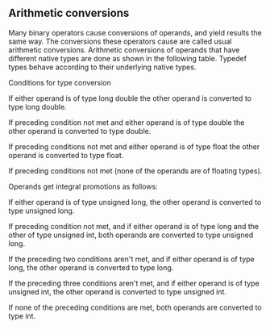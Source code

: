 ## Arithmetic conversions

Many binary operators cause conversions of operands, and yield results the same way. The conversions these operators cause are called usual arithmetic conversions. Arithmetic conversions of operands that have different native types are done as shown in the following table. Typedef types behave according to their underlying native types.

Conditions for type conversion

If either operand is of type long double the other operand is converted to type long double.

If preceding condition not met and either operand is of type double the other operand is converted to type double.

If preceding conditions not met and either operand is of type float the other operand is converted to type float.

If preceding conditions not met (none of the operands are of floating types).

Operands get integral promotions as follows:

If either operand is of type unsigned long, the other operand is converted to type unsigned long.

If preceding condition not met, and if either operand is of type long and the other of type unsigned int, both operands are converted to type unsigned long.

If the preceding two conditions aren't met, and if either operand is of type long, the other operand is converted to type long.

If the preceding three conditions aren't met, and if either operand is of type unsigned int, the other operand is converted to type unsigned int.

If none of the preceding conditions are met, both operands are converted to type int.
